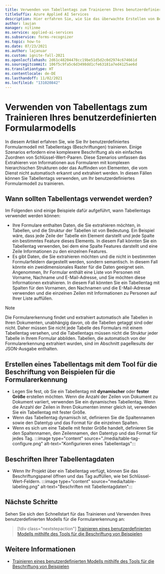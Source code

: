 ```yaml
---
title: Verwenden von Tabellentags zum Trainieren Ihres benutzerdefinierten Formularmodells – Formularerkennung
titleSuffix: Azure Applied AI Services
description: Hier erfahren Sie, wie Sie das überwachte Erstellen von Beschriftungen mit Tabellentags effizient nutzen.
author: laujan
manager: nitinme
ms.service: applied-ai-services
ms.subservice: forms-recognizer
ms.topic: how-to
ms.date: 07/23/2021
ms.author: lajanuar
ms.custom: ignite-fall-2021
ms.openlocfilehash: 2d61c48204478cc19be51d5d2c0d2974c674661d
ms.sourcegitcommit: 106f5c9fa5c6d3498dd1cfe63181a7ed4125ae6d
ms.translationtype: HT
ms.contentlocale: de-DE
ms.lasthandoff: 11/02/2021
ms.locfileid: "131020842"
---
```

# <a name="use-table-tags-to-train-your-custom-form-model"></a>Verwenden von Tabellentags zum Trainieren Ihres benutzerdefinierten Formularmodells

In diesem Artikel erfahren Sie, wie Sie Ihr benutzerdefiniertes Formularmodell mit Tabellentags (Beschriftungen) trainieren. Einige Szenarios erfordern eine komplexere Beschriftung als ein einfaches Zuordnen von Schlüssel-Wert-Paaren. Diese Szenarios umfassen das Extrahieren von Informationen aus Formularen mit komplexen hierarchischen Strukturen oder das Auffinden von Elementen, die vom Dienst nicht automatisch erkannt und extrahiert werden. In diesen Fällen können Sie Tabellentags verwenden, um Ihr benutzerdefiniertes Formularmodell zu trainieren.

## <a name="when-should-i-use-table-tags"></a>Wann sollten Tabellentags verwendet werden?

Im Folgenden sind einige Beispiele dafür aufgeführt, wann Tabellentags verwendet werden können:

- Ihre Formulare enthalten Daten, die Sie extrahieren möchten, in Tabellen, und die Struktur der Tabellen ist von Bedeutung. Ein Beispiel wäre, dass jede Zeile der Tabelle ein Element darstellt und jede Spalte ein bestimmtes Feature dieses Elements. In diesem Fall könnten Sie ein Tabellentag verwenden, bei dem eine Spalte Features darstellt und eine Zeile Informationen zu den einzelnen Features.
- Es gibt Daten, die Sie extrahieren möchten und die nicht in bestimmten Formularfeldern dargestellt werden, sondern semantisch. In diesem Fall könnte ein zweidimensionales Raster für die Daten geeignet sein. Angenommen, Ihr Formular enthält eine Liste von Personen mit Vorname, Nachname und E-Mail-Adresse, und Sie möchten diese Informationen extrahieren. In diesem Fall könnten Sie ein Tabellentag mit Spalten für den Vornamen, den Nachnamen und die E-Mail-Adresse verwenden und die einzelnen Zeilen mit Informationen zu Personen auf Ihrer Liste auffüllen.

> [!NOTE]
> Die Formularerkennung findet und extrahiert automatisch alle Tabellen in Ihren Dokumenten, unabhängig davon, ob die Tabellen getaggt sind oder nicht. Daher müssen Sie nicht jede Tabelle des Formulars mit einem Tabellentag versehen, und die Tabellentags müssen nicht die Struktur jeder Tabelle in Ihrem Formular abbilden. Tabellen, die automatisch von der Formularerkennung extrahiert wurden, sind im Abschnitt pageResults der JSON-Ausgabe enthalten.

## <a name="create-a-table-tag-with-the-form-recognizer-sample-labeling-tool"></a>Erstellen eines Tabellentags mit dem Tool für die Beschriftung von Beispielen für die Formularerkennung
<!-- markdownlint-disable MD004 -->
* Legen Sie fest, ob Sie ein Tabellentag mit **dynamischer** oder **fester Größe** erstellen möchten. Wenn die Anzahl der Zeilen von Dokument zu Dokument variiert, verwenden Sie ein dynamisches Tabellentag. Wenn die Anzahl der Zeilen in Ihren Dokumenten immer gleich ist, verwenden Sie ein Tabellentag mit fester Größe.
* Wenn das Tabellentag dynamisch ist, definieren Sie die Spaltennamen sowie den Datentyp und das Format für die einzelnen Spalten.
* Wenn es sich um eine Tabelle mit fester Größe handelt, definieren Sie den Spaltennamen, den Zeilennamen, den Datentyp und das Format für jedes Tag.
:::image type="content" source="./media/table-tag-configure.png" alt-text="Konfigurieren eines Tabellentags":::

## <a name="label-your-table-tag-data"></a>Beschriften Ihrer Tabellentagdaten

* Wenn Ihr Projekt über ein Tabellentag verfügt, können Sie das Beschriftungspanel öffnen und das Tag auffüllen, wie bei Schlüssel-Wert-Feldern.
:::image type="content" source="media/table-labeling.png" alt-text="Beschriften mit Tabellentagdaten":::

## <a name="next-steps"></a>Nächste Schritte

Sehen Sie sich den Schnellstart für das Trainieren und Verwenden Ihres benutzerdefinierten Modells für die Formularerkennung an:

> [!div class="nextstepaction"]
> [Trainieren eines benutzerdefinierten Modells mithilfe des Tools für die Beschriftung von Beispielen](label-tool.md)

## <a name="see-also"></a>Weitere Informationen

* [Trainieren eines benutzerdefinierten Modells mithilfe des Tools für die Beschriftung von Beispielen](label-tool.md)
>
